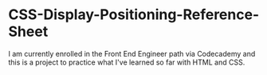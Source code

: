 # CSS-Display-Positioning-Reference-Sheet
I am currently enrolled in the Front End Engineer path via Codecademy and this is a project to practice what I've learned so far with HTML and CSS.

